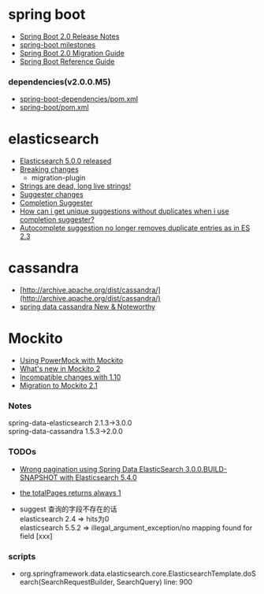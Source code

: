 # spring boot
+ [Spring Boot 2.0 Release Notes](https://github.com/spring-projects/spring-boot/wiki/Spring-Boot-2.0-Release-Notes)
+ [spring-boot milestones](https://github.com/spring-projects/spring-boot/milestones?direction=asc&sort=due_date&state=open)
+ [Spring Boot 2.0 Migration Guide](https://github.com/spring-projects/spring-boot/wiki/Spring-Boot-2.0-Migration-Guide)
+ [Spring Boot Reference Guide](https://docs.spring.io/spring-boot/docs/2.0.0.BUILD-SNAPSHOT/reference/htmlsingle/)

### dependencies(v2.0.0.M5)
+ [spring-boot-dependencies/pom.xml](https://github.com/spring-projects/spring-boot/blob/v2.0.0.M5/spring-boot-project/spring-boot-dependencies/pom.xml)
+ [spring-boot/pom.xml](https://github.com/spring-projects/spring-boot/blob/v2.0.0.M5/pom.xml)


# elasticsearch
+ [Elasticsearch 5.0.0 released](https://www.elastic.co/blog/elasticsearch-5-0-0-released)
+ [Breaking changes](https://www.elastic.co/guide/en/elasticsearch/reference/5.5/breaking-changes-5.0.html)
  + migration-plugin
+ [Strings are dead, long live strings!](https://www.elastic.co/blog/strings-are-dead-long-live-strings)
+ [Suggester changes](https://www.elastic.co/guide/en/elasticsearch/reference/5.5/breaking_50_suggester.html)
+ [Completion Suggester](https://www.elastic.co/guide/en/elasticsearch/reference/5.5/search-suggesters-completion.html)
+ [How can i get unique suggestions without duplicates when i use completion suggester?](https://stackoverflow.com/q/42391207/4983501)
+ [Autocomplete suggestion no longer removes duplicate entries as in ES 2.3](https://github.com/elastic/elasticsearch/issues/22912)

# cassandra
+ [http://archive.apache.org/dist/cassandra/](http://archive.apache.org/dist/cassandra/)
+ [spring data cassandra New & Noteworthy](https://docs.spring.io/spring-data/cassandra/docs/2.0.0.RELEASE/reference/html/#new-features)
# Mockito
+ [Using PowerMock with Mockito](https://github.com/powermock/powermock/wiki/Mockito)
+ [What's new in Mockito 2](https://github.com/mockito/mockito/wiki/What%27s-new-in-Mockito-2)
+ [Incompatible changes with 1.10](https://github.com/mockito/mockito/wiki/What%27s-new-in-Mockito-2#incompatible-changes-with-110)
+ [Migration to Mockito 2.1](https://asolntsev.github.io/en/2016/10/11/mockito-2.1/)


### Notes
spring-data-elasticsearch 2.1.3->3.0.0  
spring-data-cassandra 1.5.3->2.0.0  

### TODOs
+ [Wrong pagination using Spring Data ElasticSearch 3.0.0.BUILD-SNAPSHOT with Elasticsearch 5.4.0](https://stackoverflow.com/q/45754909/4983501)
+ [the totalPages returns always 1](https://jira.spring.io/browse/DATAES-413)

+ suggest 查询的字段不存在的话  
elasticsearch 2.4 => hits为0  
elasticsearch 5.5.2 => illegal_argument_exception/no mapping found for field [xxx]  


### scripts
+ org.springframework.data.elasticsearch.core.ElasticsearchTemplate.doSearch(SearchRequestBuilder, SearchQuery) line: 900

